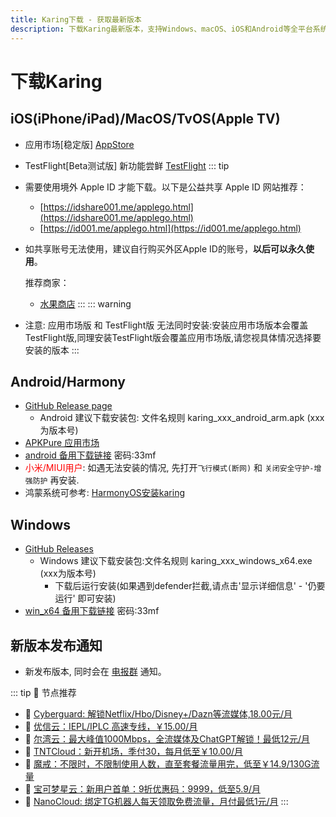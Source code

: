 ```yaml
---
title: Karing下载 - 获取最新版本
description: 下载Karing最新版本，支持Windows、macOS、iOS和Android等全平台系统
---
```


# 下载Karing

## iOS(iPhone/iPad)/MacOS/TvOS(Apple TV)
- 应用市场[稳定版] [AppStore](https://apps.apple.com/us/app/karing/id6472431552)
- TestFlight[Beta测试版]  新功能尝鲜 [TestFlight](https://testflight.apple.com/join/RLU59OsJ)
::: tip
-   需要使用境外 Apple ID 才能下载。以下是公益共享 Apple ID 网站推荐：
    
    -   [https://idshare001.me/applego.html](https://idshare001.me/applego.html)
    -   [https://id001.me/applego.html](https://id001.me/applego.html)
-   如共享账号无法使用，建议自行购买外区Apple ID的账号，**以后可以永久使用**。

    推荐商家：
    
    -   [水果商店](https://appleshop.win)
:::
::: warning
- 注意: 应用市场版 和 TestFlight版 无法同时安装:安装应用市场版本会覆盖TestFlight版,同理安装TestFlight版会覆盖应用市场版,请您视具体情况选择要安装的版本
:::
## Android/Harmony
- [GitHub Release page](https://github.com/KaringX/karing/releases/latest)
  - Android 建议下载安装包: 文件名规则 karing_xxx_android_arm.apk (xxx为版本号)
- [APKPure 应用市场](https://apkpure.com/p/com.nebula.karing)
- [android 备用下载链接](https://wwic.lanzouo.com/b0zjy5n8f) 密码:33mf
- <font color="red">小米/MIUI用户</font>: 如遇无法安装的情况, 先打开`飞行模式(断网)` 和 `关闭安全守护-增强防护` 再安装.
- 鸿蒙系统可参考: [HarmonyOS安装karing](/harmonyos.md)

## Windows
- [GitHub Releases](https://github.com/KaringX/karing/releases/latest)
  - Windows 建议下载安装包:文件名规则 karing_xxx_windows_x64.exe (xxx为版本号)
    - 下载后运行安装(如果遇到defender拦截,请点击'显示详细信息' - '仍要运行' 即可安装)
- [win_x64 备用下载链接](https://wwic.lanzouo.com/b0zjy5n8f) 密码:33mf

## 新版本发布通知
- 新发布版本, 同时会在 [电报群](https://t.me/KaringApp) 通知。

::: tip 🎉 节点推荐
- 🚀 [Cyberguard: 解锁Netflix/Hbo/Disney+/Dazn等流媒体,18.00元/月](https://www.cyberguard.best/#/register?code=XsreC0T5)
- 🚀 [优信云：IEPL/IPLC 高速专线，￥15.00/月](https://www.优信云.com/#/register?code=JRtE5uIV)<br>
- 🚀 [尔湾云：最大峰值1000Mbps，全流媒体及ChatGPT解锁！最低12元/月](https://erwan6.net/auth/register?code=BoObCd)<br>
- 🚀 [TNTCloud：新开机场，季付30，每月低至￥10.00/月](https://haibing822.tntvipaff.cc/#/register?code=GtjJVgml)<br>
- 🚀 [魔戒：不限时，不限制使用人数，直至套餐流量用完，低至￥14.9/130G流量](https://mojie.app/#/register?code=sSdtPtLo)<br>
- 🚀 [宝可梦星云：新用户首单：9折优惠码：9999，低至5.9/月 ](https://love.52pokemon.cc/register?code=56ERkkxp)
- 🚀 [NanoCloud: 绑定TG机器人每天领取免费流量，月付最低1元/月](https://edu.uodoo.bid/auth/register?code=JMiOQDHf)
:::